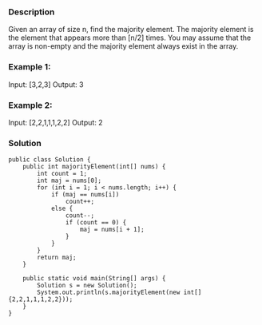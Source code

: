 
### Description
Given an array of size n, find the majority element. The majority element is the element that appears more than [n/2] times.
You may assume that the array is non-empty and the majority element always exist in the array.


### Example 1:

Input: [3,2,3]
Output: 3

### Example 2:

Input: [2,2,1,1,1,2,2]
Output: 2

### Solution
```
public class Solution {
    public int majorityElement(int[] nums) {
        int count = 1;
        int maj = nums[0];
        for (int i = 1; i < nums.length; i++) {
            if (maj == nums[i])
                count++;
            else {
                count--;
                if (count == 0) {
                    maj = nums[i + 1];
                }
            }
        }
        return maj;
    }

    public static void main(String[] args) {
        Solution s = new Solution();
        System.out.println(s.majorityElement(new int[] {2,2,1,1,1,2,2}));
    }
}
```